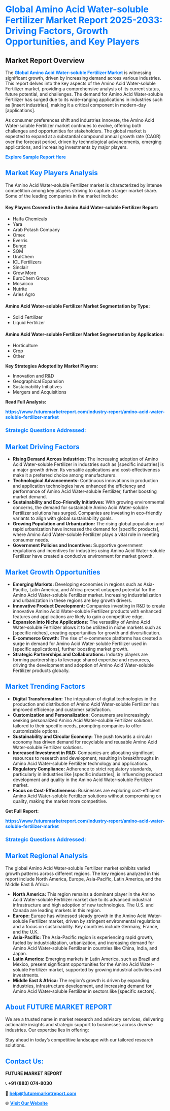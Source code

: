 <h1 style="color: #007BFF;">Global Amino Acid Water-soluble Fertilizer Market Report 2025-2033: Driving Factors, Growth Opportunities, and Key Players</h1>

<section id="overview">
<h2>Market Report Overview</h2>
<p>The <a href="https://www.futuremarketreport.com/industry-report/amino-acid-water-soluble-fertilizer-market" style="color: #007BFF; text-decoration: none;"><strong>Global Amino Acid Water-soluble Fertilizer Market</strong></a> is witnessing significant growth, driven by increasing demand across various industries. This report delves into the key aspects of the Amino Acid Water-soluble Fertilizer market, providing a comprehensive analysis of its current status, future potential, and challenges. The demand for Amino Acid Water-soluble Fertilizer has surged due to its wide-ranging applications in industries such as [insert industries], making it a critical component in modern-day [applications].</p>
<p>As consumer preferences shift and industries innovate, the Amino Acid Water-soluble Fertilizer market continues to evolve, offering both challenges and opportunities for stakeholders. The global market is expected to expand at a substantial compound annual growth rate (CAGR) over the forecast period, driven by technological advancements, emerging applications, and increasing investments by major players.</p>
</section>

<section id="overview">
<p><a href="https://www.futuremarketreport.com/request-sample/reportId=88203" style="color: #007BFF; text-decoration: none;"><strong>Explore Sample Report Here</strong></a></p>
</section>

<section id="key-players">
<h2 style="color: #007BFF;">Market Key Players Analysis</h2>
<p>The Amino Acid Water-soluble Fertilizer market is characterized by intense competition among key players striving to capture a larger market share. Some of the leading companies in the market include:</p>
<h4>Key Players Covered in the Amino Acid Water-soluble Fertilizer Report:</h4>
<ul><li>Haifa Chemicals</li><li>Yara</li><li>Arab Potash Company</li><li>Omex</li><li>Everris</li><li>Bunge</li><li>SQM</li><li>UralChem</li><li>ICL Fertilizers</li><li>Sinclair</li><li>Grow More</li><li>EuroChem Group</li><li>Mosaicco</li><li>Nutrite</li><li>Aries Agro</li></ul>
<h4>Amino Acid Water-soluble Fertilizer Market Segmentation by Type:</h4>
<ul><li>Solid Fertilizer</li><li>Liquid Fertilizer</li></ul>

<h4>Amino Acid Water-soluble Fertilizer Market Segmentation by Application:</h4>
<ul><li>Horticulture</li><li>Crop</li><li>Other</li></ul>
<p><strong>Key Strategies Adopted by Market Players:</strong></p>
<ul>
<li>Innovation and R&D</li>
<li>Geographical Expansion</li>
<li>Sustainability Initiatives</li>
<li>Mergers and Acquisitions</li>
</ul>
</section>

<section>
<p><strong>Read Full Analysis: </strong></p><a href="https://www.futuremarketreport.com/industry-report/amino-acid-water-soluble-fertilizer-market" style="color: #007BFF; text-decoration: none;"><strong>https://www.futuremarketreport.com/industry-report/amino-acid-water-soluble-fertilizer-market</strong></a>
<h3 style="color: #007BFF;">Strategic Questions Addressed:</h3>
</section>

<section id="driving-factors">
<h2 style="color: #007BFF;">Market Driving Factors</h2>
<ul>
<li><strong>Rising Demand Across Industries:</strong> The increasing adoption of Amino Acid Water-soluble Fertilizer in industries such as [specific industries] is a major growth driver. Its versatile applications and cost-effectiveness make it a preferred choice among manufacturers.</li>
<li><strong>Technological Advancements:</strong> Continuous innovations in production and application technologies have enhanced the efficiency and performance of Amino Acid Water-soluble Fertilizer, further boosting market demand.</li>
<li><strong>Sustainability and Eco-Friendly Initiatives:</strong> With growing environmental concerns, the demand for sustainable Amino Acid Water-soluble Fertilizer solutions has surged. Companies are investing in eco-friendly variants to align with global sustainability goals.</li>
<li><strong>Growing Population and Urbanization:</strong> The rising global population and rapid urbanization have increased the demand for [specific products], where Amino Acid Water-soluble Fertilizer plays a vital role in meeting consumer needs.</li>
<li><strong>Government Policies and Incentives:</strong> Supportive government regulations and incentives for industries using Amino Acid Water-soluble Fertilizer have created a conducive environment for market growth.</li>
</ul>
</section>

<section id="growth-opportunities">
<h2 style="color: #007BFF;">Market Growth Opportunities</h2>
<ul>
<li><strong>Emerging Markets:</strong> Developing economies in regions such as Asia-Pacific, Latin America, and Africa present untapped potential for the Amino Acid Water-soluble Fertilizer market. Increasing industrialization and urbanization in these regions are key growth drivers.</li>
<li><strong>Innovative Product Development:</strong> Companies investing in R&D to create innovative Amino Acid Water-soluble Fertilizer products with enhanced features and applications are likely to gain a competitive edge.</li>
<li><strong>Expansion into Niche Applications:</strong> The versatility of Amino Acid Water-soluble Fertilizer allows it to be utilized in niche markets such as [specific niches], creating opportunities for growth and diversification.</li>
<li><strong>E-commerce Growth:</strong> The rise of e-commerce platforms has created a surge in demand for Amino Acid Water-soluble Fertilizer used in [specific applications], further boosting market growth.</li>
<li><strong>Strategic Partnerships and Collaborations:</strong> Industry players are forming partnerships to leverage shared expertise and resources, driving the development and adoption of Amino Acid Water-soluble Fertilizer products globally.</li>
</ul>
</section>

<section id="trending-factors">
<h2 style="color: #007BFF;">Market Trending Factors</h2>
<ul>
<li><strong>Digital Transformation:</strong> The integration of digital technologies in the production and distribution of Amino Acid Water-soluble Fertilizer has improved efficiency and customer satisfaction.</li>
<li><strong>Customization and Personalization:</strong> Consumers are increasingly seeking personalized Amino Acid Water-soluble Fertilizer solutions tailored to their specific needs, prompting companies to offer customizable options.</li>
<li><strong>Sustainability and Circular Economy:</strong> The push towards a circular economy has driven demand for recyclable and reusable Amino Acid Water-soluble Fertilizer solutions.</li>
<li><strong>Increased Investment in R&D:</strong> Companies are allocating significant resources to research and development, resulting in breakthroughs in Amino Acid Water-soluble Fertilizer technology and applications.</li>
<li><strong>Regulatory Compliance:</strong> Adherence to strict regulatory standards, particularly in industries like [specific industries], is influencing product development and quality in the Amino Acid Water-soluble Fertilizer market.</li>
<li><strong>Focus on Cost-Effectiveness:</strong> Businesses are exploring cost-efficient Amino Acid Water-soluble Fertilizer solutions without compromising on quality, making the market more competitive.</li>
</ul>
</section>

<section>
<p><strong>Get Full Report: </strong></p><a href="https://www.futuremarketreport.com/industry-report/amino-acid-water-soluble-fertilizer-market" style="color: #007BFF; text-decoration: none;"><strong>https://www.futuremarketreport.com/industry-report/amino-acid-water-soluble-fertilizer-market</strong></a>
<h3 style="color: #007BFF;">Strategic Questions Addressed:</h3>
</section>


<section id="regional-analysis">
<h2 style="color: #007BFF;">Market Regional Analysis</h2>
<p>The global Amino Acid Water-soluble Fertilizer market exhibits varied growth patterns across different regions. The key regions analyzed in this report include North America, Europe, Asia-Pacific, Latin America, and the Middle East & Africa:</p>
<ul>
<li><strong>North America:</strong> This region remains a dominant player in the Amino Acid Water-soluble Fertilizer market due to its advanced industrial infrastructure and high adoption of new technologies. The U.S. and Canada are leading markets in this region.</li>
<li><strong>Europe:</strong> Europe has witnessed steady growth in the Amino Acid Water-soluble Fertilizer market, driven by stringent environmental regulations and a focus on sustainability. Key countries include Germany, France, and the U.K.</li>
<li><strong>Asia-Pacific:</strong> The Asia-Pacific region is experiencing rapid growth, fueled by industrialization, urbanization, and increasing demand for Amino Acid Water-soluble Fertilizer in countries like China, India, and Japan.</li>
<li><strong>Latin America:</strong> Emerging markets in Latin America, such as Brazil and Mexico, present significant opportunities for the Amino Acid Water-soluble Fertilizer market, supported by growing industrial activities and investments.</li>
<li><strong>Middle East & Africa:</strong> The region’s growth is driven by expanding industries, infrastructure development, and increasing demand for Amino Acid Water-soluble Fertilizer in sectors like [specific sectors].</li>
</ul>
</section>

<footer>
<h2 style="color: #007BFF;">About FUTURE MARKET REPORT</h2>
<p>We are a trusted name in market research and advisory services, delivering actionable insights and strategic support to businesses across diverse industries. Our expertise lies in offering:</p>

<p>Stay ahead in today’s competitive landscape with our tailored research solutions.</p>

<h2 style="color: #007BFF;">Contact Us:</h2>
<p><strong>FUTURE MARKET REPORT</strong></p>
<p>📞 <strong>+91 (883) 074-8030</strong></p>
<p>📧 <strong><a href="mailto:help@futuremarketreport.com" style="color: #007BFF;">help@futuremarketreport.com</a></strong></p>
<p>🌐 <strong><a href="https://www.futuremarketreport.com/" style="color: #007BFF;">Visit Our Website</a></strong></p>
</footer>